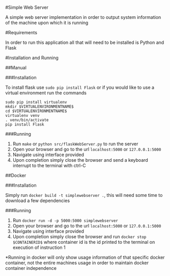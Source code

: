 #Simple Web Server

A simple web server implementation in order to output system information of the machine upon which it is running

#Requirements

In order to run this application all that will need to be installed is Python and Flask

#Installation and Running

##Manual

###Installation

To install flask use `sudo pip install Flask` or if you would like to use a virtual environment run the commands

    sudo pip install virtualenv
    mkdir $VIRTUALENVIRONMENTNAME$
    cd $VIRTUALENVIRONMENTNAME$
    virtualenv venv
    . venv/bin/activate
    pip install Flask
    
###Running

1. Run `make` or `python src/flaskWebServer.py` to run the server
2. Open your browser and go to the url `localhost:5000` or `127.0.0.1:5000`
3. Navigate using interface provided
4. Upon completion simply close the browser and send a keyboard interrupt to the terminal with ctrl-C

##Docker

###Installation

Simply run `docker build -t simplewebserver .`, this will need some time to download a few dependencies

###Running

1. Run `docker run -d -p 5000:5000 simplewebserver`
2. Open your browser and go to the url `localhost:5000` or `127.0.0.1:5000`
3. Navigate using interface provided
4. Upon completion simply close the browser and run `docker stop $CONTAINERID$` where container id is the id printed to the terminal on execution of instruction 1

*Running in docker will only show usage information of that specific docker container, not the entire machines usage in order to maintain docker container independence
